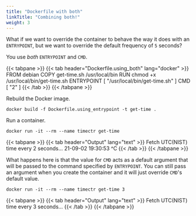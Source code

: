 ```yaml
---
title: "Dockerfile with both"
linkTitle: "Combining both!"
weight: 3
---
```


What if we want to override the container to behave the way it does with an
`ENTRYPOINT`, but we want to override the default frequency of `5` seconds?

You use *both* `ENTRYPOINT` and `CMD`.

<!-- markdownlint-disable -->
{{< tabpane >}}
{{< tab header="Dockerfile.using_both" lang="docker" >}}
FROM debian
COPY get-time.sh /usr/local/bin
RUN chmod +x /usr/local/bin/get-time.sh
ENTRYPOINT [ "/usr/local/bin/get-time.sh" ]
CMD [ "2" ]
{{< /tab >}}
{{< /tabpane >}}
<!-- markdownlint-restore -->

Rebuild the Docker image.

```text
docker build -f Dockerfile.using_entrypoint -t get-time .
```

Run a container.

```text
docker run -it --rm --name timectr get-time
```

<!-- markdownlint-disable -->
{{< tabpane >}}
{{< tab header="Output" lang="text" >}}
Fetch UTC(NIST) time every 2 seconds...
21-09-02 19:30:53
^C
{{< /tab >}}
{{< /tabpane >}}
<!-- markdownlint-restore -->

What happens here is that the value for `CMD` acts as a default argument that
will be passed to the command specified by `ENTRYPOINT`. You can still pass an
argument when you create the container and it will just override `CMD`'s default
value.

```text
docker run -it --rm --name timectr get-time 3
```

<!-- markdownlint-disable -->
{{< tabpane >}}
{{< tab header="Output" lang="text" >}}
Fetch UTC(NIST) time every 3 seconds...
{{< /tab >}}
{{< /tabpane >}}
<!-- markdownlint-restore -->
